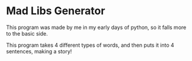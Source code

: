 # Mad Libs Generator

This program was made by me in my early days of python, so it falls more to the basic side.

This program takes 4 different types of words, and then puts it into 4 sentences, making a story!

